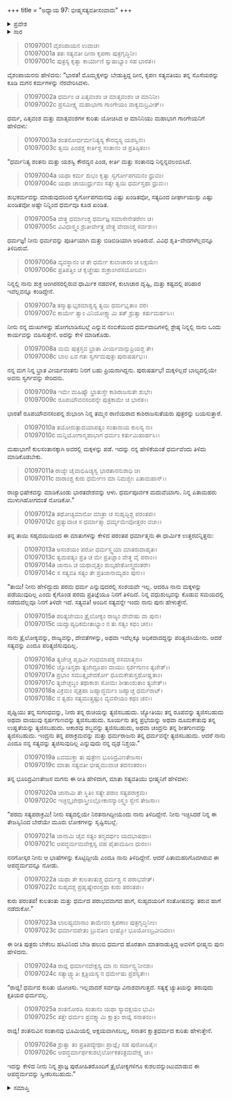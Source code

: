 +++
title = "ಅಧ್ಯಾಯ 97: ಭೀಷ್ಮಸತ್ಯವತೀಸಂವಾದಃ"
+++

<details><summary>ಪ್ರವೇಶ</summary>


।।   ಓಂ ಓಂ ನಮೋ ನಾರಾಯಣಾಯ।।   ಶ್ರೀ ವೇದವ್ಯಾಸಾಯ ನಮಃ ।।

ಶ್ರೀ ಕೃಷ್ಣದ್ವೈಪಾಯನ ವೇದವ್ಯಾಸ ವಿರಚಿತ  

**ಶ್ರೀ ಮಹಾಭಾರತ**

**ಆದಿ ಪರ್ವ**

**ಸಂಭವ ಪರ್ವ**

**ಅಧ್ಯಾಯ 97**

</details>


<details><summary>ಸಾರ</summary>

ಕುಲಸಂತಾನಕ್ಕಾಗಿ ಸಂತಾಪದಿಂದ ಸತ್ಯವತಿಯು ವಿಚಿತ್ರವೀರ್ಯನ ವಿಧವೆಯರನ್ನು ಕೂಡುವಂತೆ ಭೀಷ್ಮನಲ್ಲಿ ಕೇಳಿಕೊಳ್ಳುವುದು (1-11). ಭೀಷ್ಮನು ತನ್ನ ಪ್ರತಿಜ್ಞೆಯನ್ನು ಮುರಿಯುವುದಿಲ್ಲವೆಂದೂ, ಕುಲಸಂತಾನಕ್ಕೆ ಬೇರೆ ಮಾರ್ಗಗಳಿವೆಯೆಂದೂ ಹೇಳುವುದು (12-26).

</details>


> 01097001 ವೈಶಂಪಾಯನ ಉವಾಚ।  
01097001a ತತಃ ಸತ್ಯವತೀ ದೀನಾ ಕೃಪಣಾ ಪುತ್ರಗೃದ್ಧಿನೀ।  
01097001c ಪುತ್ರಸ್ಯ ಕೃತ್ವಾ ಕಾರ್ಯಾಣಿ ಸ್ನುಷಾಭ್ಯಾಂ ಸಹ ಭಾರತ।।

ವೈಶಂಪಾಯನನು ಹೇಳಿದನು: “ಭಾರತ! ಮೊಮ್ಮಕ್ಕಳನ್ನು ಬೇಡುತ್ತಿದ್ದ ದೀನ, ಕೃಪಣ ಸತ್ಯವತಿಯು ತನ್ನ ಸೊಸೆಯರನ್ನು ಕೂಡಿ ಮಗನ ಕರ್ಮಗಳನ್ನು ನೆರವೇರಿಸಿದಳು.

> 01097002a ಧರ್ಮಂ ಚ ಪಿತೃವಂಶಂ ಚ ಮಾತೃವಂಶಂ ಚ ಮಾನಿನೀ।  
01097002c ಪ್ರಸಮೀಕ್ಷ್ಯ ಮಹಾಭಾಗಾ ಗಾಂಗೇಯಂ ವಾಕ್ಯಮಬ್ರವೀತ್।।

ಧರ್ಮ, ಪಿತೃವಂಶ ಮತ್ತು ಮಾತೃವಂಶಗಳ ಕುರಿತು ಯೋಚಿಸಿದ ಆ ಮಾನಿನಿಯು ಮಹಾಭಾಗ ಗಾಂಗೇಯನಿಗೆ ಹೇಳಿದಳು:

> 01097003a ಶಂತನೋರ್ಧರ್ಮನಿತ್ಯಸ್ಯ ಕೌರವ್ಯಸ್ಯ ಯಶಸ್ವಿನಃ।  
01097003c ತ್ವಯಿ ಪಿಂಡಶ್ಚ ಕೀರ್ತಿಶ್ಚ ಸಂತಾನಂ ಚ ಪ್ರತಿಷ್ಠಿತಂ।।

“ಧರ್ಮನಿತ್ಯ ಶಂತನು ಮತ್ತು ಯಶಸ್ವಿ ಕೌರವ್ಯನ ಪಿಂಡ, ಕೀರ್ತಿ ಮತ್ತು ಸಂತಾನವು ನಿನ್ನನ್ನವಲಂಬಿಸಿದೆ.

> 01097004a ಯಥಾ ಕರ್ಮ ಶುಭಂ ಕೃತ್ವಾ ಸ್ವರ್ಗೋಪಗಮನಂ ಧ್ರುವಂ।  
01097004c ಯಥಾ ಚಾಯುರ್ಧ್ರುವಂ ಸತ್ಯೇ ತ್ವಯಿ ಧರ್ಮಸ್ತಥಾ ಧ್ರುವಃ।।

ಶುಭಕರ್ಮವನ್ನು ಮಾಡುವುದರಿಂದ ಸ್ವರ್ಗೋಪಗಮನವು ಎಷ್ಟು ಖಂಡಿತವೋ, ಸತ್ಯದಿಂದ ದೀರ್ಘಾಯುಸ್ಸು ಎಷ್ಟು ಖಂಡಿತವೋ ಅಷ್ಟೇ ನಿನ್ನಿಂದ ಧರ್ಮವೂ ಕೂಡ ಖಂಡಿತ.

> 01097005a ವೇತ್ಥ ಧರ್ಮಾಂಶ್ಚ ಧರ್ಮಜ್ಞ ಸಮಾಸೇನೇತರೇಣ ಚ।  
01097005c ವಿವಿಧಾಸ್ತ್ವಂ ಶ್ರುತೀರ್ವೇತ್ಥ ವೇತ್ಥ ವೇದಾಂಶ್ಚ ಸರ್ವಶಃ।।

ಧರ್ಮಜ್ಞ! ನೀನು ಧರ್ಮವನ್ನು ಪೂರ್ತಿಯಾಗಿ ಮತ್ತು ಬಿಡಿಬಿಡಿಯಾಗಿ ಅರಿತಿರುವೆ. ವಿವಿಧ ಶೃತಿ-ವೇದಗಳೆಲ್ಲವನ್ನೂ ತಿಳಿದಿರುವೆ.

> 01097006a ವ್ಯವಸ್ಥಾನಂ ಚ ತೇ ಧರ್ಮೇ ಕುಲಾಚಾರಂ ಚ ಲಕ್ಷಯೇ।  
01097006c ಪ್ರತಿಪತ್ತಿಂ ಚ ಕೃಚ್ಛ್ರೇಷು ಶುಕ್ರಾಂಗಿರಸಯೋರಿವ।।

ನಿನ್ನಲ್ಲಿ ನಾನು ಶುಕ್ರ ಆಂಗಿರಸರಲ್ಲಿರುವ ಧಾರ್ಮಿಕ ನಡವಳಿಕೆ, ಕುಲಾಚಾರ ದೃಷ್ಟಿ, ಮತ್ತು ಕಷ್ಟದಲ್ಲಿ ಪರಿಹಾರ ಇವೆಲ್ಲವನ್ನೂ ಕಂಡಿದ್ದೇನೆ.

> 01097007a ತಸ್ಮಾತ್ಸುಭೃಶಮಾಶ್ವಸ್ಯ ತ್ವಯಿ ಧರ್ಮಭೃತಾಂ ವರ।  
01097007c ಕಾರ್ಯೇ ತ್ವಾಂ ವಿನಿಯೋಕ್ಷ್ಯಾಮಿ ತತ್ ಶ್ರುತ್ವಾ ಕರ್ತುಮರ್ಹಸಿ।।

ನೀನು ನನ್ನ ದುಃಖಗಳನ್ನು ಹೋಗಲಾಡಿಸಬಲ್ಲೆ ಎನ್ನುವ ನಂಬಿಕೆಯಿಂದ ಧರ್ಮವಾದಿಗಳಲ್ಲಿ ಶ್ರೇಷ್ಠ ನಿನ್ನಲ್ಲಿ ನಾನು ಒಂದು ಕಾರ್ಯವನ್ನು ವಹಿಸುತ್ತೇನೆ. ಅದನ್ನು ಕೇಳಿ ಮಾಡಿಕೊಡು.

> 01097008a ಮಮ ಪುತ್ರಸ್ತವ ಭ್ರಾತಾ ವೀರ್ಯವಾನ್ಸುಪ್ರಿಯಶ್ಚ ತೇ।  
01097008c ಬಾಲ ಏವ ಗತಃ ಸ್ವರ್ಗಮಪುತ್ರಃ ಪುರುಷರ್ಷಭ।।

ನನ್ನ ಮಗ ನಿನ್ನ ಭ್ರಾತ ವೀರ್ಯವಂತನು ನಿನಗೆ ಬಹು ಪ್ರಿಯನಾಗಿದ್ದನು. ಪುರುಷರ್ಷಭ! ಮಕ್ಕಳಿಲ್ಲದೆ ಬಾಲ್ಯದಲ್ಲಿಯೇ ಅವನು ಸ್ವರ್ಗವನ್ನು ಸೇರಿದನು.

> 01097009a ಇಮೇ ಮಹಿಷ್ಯೌ ಭ್ರಾತುಸ್ತೇ ಕಾಶಿರಾಜಸುತೇ ಶುಭೇ।  
01097009c ರೂಪಯೌವನಸಂಪನ್ನೇ ಪುತ್ರಕಾಮೇ ಚ ಭಾರತ।।

ಭಾರತ! ರೂಪಯೌವನಸಂಪನ್ನ ಶುಭಾಂಗಿ ನಿನ್ನ ತಮ್ಮನ ರಾಣಿಯರಾದ ಕಾಶಿರಾಜಸುತೆಯರು ಪುತ್ರರನ್ನು ಬಯಸುತ್ತಾರೆ.

> 01097010a ತಯೋರುತ್ಪಾದಯಾಪತ್ಯಂ ಸಂತಾನಾಯ ಕುಲಸ್ಯ ನಃ।  
01097010c ಮನ್ನಿಯೋಗಾನ್ಮಹಾಭಾಗ ಧರ್ಮಂ ಕರ್ತುಮಿಹಾರ್ಹಸಿ।।

ಮಹಾಭಾಗ! ಕುಲಸಂತಾನಕ್ಕಾಗಿ ಅವರಲ್ಲಿ ಮಕ್ಕಳನ್ನು ಪಡೆ. ಇದನ್ನು ನನ್ನ ಹೇಳಿಕೆಯಂತೆ ಧರ್ಮವೆಂದು ತಿಳಿದು ಮಾಡಿಕೊಡಬೇಕು.

> 01097011a ರಾಜ್ಯೇ ಚೈವಾಭಿಷಿಚ್ಯಸ್ವ ಭಾರತಾನನುಶಾಧಿ ಚ।  
01097011c ದಾರಾಂಶ್ಚ ಕುರು ಧರ್ಮೇಣ ಮಾ ನಿಮಜ್ಜೀಃ ಪಿತಾಮಹಾನ್।।

ರಾಜ್ಯಾಭಿಷೇಕವನ್ನು ಮಾಡಿಕೊಂಡು ಭಾರತದೇಶವನ್ನು ಆಳು. ಧರ್ಮಪೂರ್ವಕ ಮದುವೆಯಾಗು. ನಿನ್ನ ಪಿತಾಮಹರು ಮುಳುಗಿಹೋಗದಂತೆ ನೋಡಿಕೋ.”

> 01097012a ತಥೋಚ್ಯಮಾನೋ ಮಾತ್ರಾ ಚ ಸುಹೃದ್ಭಿಶ್ಚ ಪರಂತಪಃ।   
01097012c ಪ್ರತ್ಯುವಾಚ ಸ ಧರ್ಮಾತ್ಮಾ ಧರ್ಮ್ಯಮೇವೋತ್ತರಂ ವಚಃ।।

ತನ್ನ ತಾಯಿ ಸಹೃದಯಿಯಿಂದ ಈ ಮಾತುಗಳನ್ನು ಕೇಳಿದ ಪರಂತಪ ಧರ್ಮಾತ್ಮನು ಈ ಧಾರ್ಮಿಕ ಉತ್ತರವನ್ನಿತ್ತನು:

> 01097013a ಅಸಂಶಯಂ ಪರೋ ಧರ್ಮಸ್ತ್ವಯಾ ಮಾತರುದಾಹೃತಃ।  
01097013c ತ್ವಮಪತ್ಯಂ ಪ್ರತಿ ಚ ಮೇ ಪ್ರತಿಜ್ಞಾಂ ವೇತ್ಥ ವೈ ಪರಾಂ।।  
01097014a ಜಾನಾಸಿ ಚ ಯಥಾವೃತ್ತಂ ಶುಲ್ಕಹೇತೋಸ್ತ್ವದಂತರೇ।  
01097014c ಸ ಸತ್ಯವತಿ ಸತ್ಯಂ ತೇ ಪ್ರತಿಜಾನಾಮ್ಯಹಂ ಪುನಃ।।

“ತಾಯಿ! ನೀನು ಹೇಳಿದ್ದುದು ಪರಮ ಧರ್ಮ ಎನ್ನುವುದರಲ್ಲಿ ಸಂಶಯವೇ ಇಲ್ಲ. ಆದರೂ ನಾನು ಮಕ್ಕಳನ್ನು ಪಡೆಯುವುದಿಲ್ಲ ಎಂದು ಕೈಗೊಂಡ ಪರಮ ಪ್ರತಿಜ್ಞೆಯೂ ನಿನಗೆ ತಿಳಿದಿದೆ. ನಿನ್ನ ವಧುಶುಲ್ಕವನ್ನು ಕೊಡುವ ಸಮಯದಲ್ಲಿ ನಡೆದುದೆಲ್ಲವೂ ನಿನಗೆ ತಿಳಿದೇ ಇದೆ. ಸತ್ಯವತಿ! ಅಂದಿನ ಸತ್ಯವನ್ನೇ ಇಂದು ನಾನು ಪುನಃ ಹೇಳುತ್ತೇನೆ.

> 01097015a ಪರಿತ್ಯಜೇಯಂ ತ್ರೈಲೋಕ್ಯಂ ರಾಜ್ಯಂ ದೇವೇಷು ವಾ ಪುನಃ।  
01097015c ಯದ್ವಾಪ್ಯಧಿಕಮೇತಾಭ್ಯಾಂ ನ ತು ಸತ್ಯಂ ಕಥಂ ಚನ।।

ನಾನು ತ್ರೈಲೋಕ್ಯವನ್ನು, ರಾಜ್ಯವನ್ನು, ದೇವತೆಗಳನ್ನು, ಅಥವಾ ಇವೆಲ್ಲಕ್ಕೂ ಅಧಿಕವಾದದ್ದನ್ನು ಪರಿತ್ಯಜಿಸಿಯೇನು. ಆದರೆ ಸತ್ಯವನ್ನು ಎಂದೂ ಪರಿತ್ಯಜಿಸುವುದಿಲ್ಲ.

> 01097016a ತ್ಯಜೇಚ್ಚ ಪೃಥಿವೀ ಗಂಧಮಾಪಶ್ಚ ರಸಮಾತ್ಮನಃ।  
01097016c ಜ್ಯೋತಿಸ್ತಥಾ ತ್ಯಜೇದ್ರೂಪಂ ವಾಯುಃ ಸ್ಪರ್ಶಗುಣಂ ತ್ಯಜೇತ್।।  
01097017a ಪ್ರಭಾಂ ಸಮುತ್ಸೃಜೇದರ್ಕೋ ಧೂಮಕೇತುಸ್ತಥೋಷ್ಣತಾಂ।  
01097017c ತ್ಯಜೇಚ್ಛಬ್ಧಂ ತಥಾಕಾಶಃ ಸೋಮಃ ಶೀತಾಂಶುತಾಂ ತ್ಯಜೇತ್।।  
01097018a ವಿಕ್ರಮಂ ವೃತ್ರಹಾ ಜಹ್ಯಾದ್ಧರ್ಮಂ ಜಹ್ಯಾಚ್ಚ ಧರ್ಮರಾಟ್।  
01097018c ನ ತ್ವಹಂ ಸತ್ಯಮುತ್ಸ್ರಷ್ಟುಂ ವ್ಯವಸೇಯಂ ಕಥಂ ಚನ।।

ಪೃಥ್ವಿಯು ತನ್ನ ಸುಗಂಧವನ್ನು, ನೀರು ತನ್ನ ರುಚಿಯನ್ನು ತ್ಯಜಿಸಬಹುದು. ಜ್ಯೋತಿಯು ತನ್ನ ರೂಪವನ್ನು ತ್ಯಜಿಸಬಹುದು ಅಥವಾ ವಾಯುವು ಸ್ಪರ್ಷಗುಣವನ್ನು ತ್ಯಜಿಸಬಹುದು. ಸೂರ್ಯನು ತನ್ನ ಪ್ರಭೆಯನ್ನು ಅಥವಾ ದೂಮಕೇತುವು ತನ್ನ ಉಷ್ಣತೆಯನ್ನು ತ್ಯಜಿಸಬಹುದು. ಆಕಾಶವು ಶಬ್ಧವನ್ನು ತ್ಯಜಿಸಬಹುದು, ಅಥವಾ ಚಂದ್ರನು ತನ್ನ ಶೀತಗುಣವನ್ನು ತ್ಯಜಿಸಬಹುದು. ಇಂದ್ರನು ತನ್ನ ಪರಾಕ್ರಮವನ್ನು ಮತ್ತು ಧರ್ಮರಾಜನು ತನ್ನ ಧರ್ಮವನ್ನೇ ತ್ಯಜಿಸಬಹುದು. ಆದರೆ ನಾನು ಎಂದೂ ನನ್ನ ಸತ್ಯವನ್ನು ತ್ಯಜಿಸುವುದಿಲ್ಲ ಎನ್ನುವುದು ನನ್ನ ದೃಢ ನಿಶ್ಚಯ.”

> 01097019a ಏವಮುಕ್ತಾ ತು ಪುತ್ರೇಣ ಭೂರಿದ್ರವಿಣತೇಜಸಾ।  
01097019c ಮಾತಾ ಸತ್ಯವತೀ ಭೀಷ್ಮಮುವಾಚ ತದನಂತರಂ।।

ತನ್ನ ಭೂರಿದ್ರವಿಣತೇಜಸ ಮಗನು ಈ ರೀತಿ ಹೇಳಿದಾಗ, ಮಾತಾ ಸತ್ಯವತಿಯು ಭೀಷ್ಮನಿಗೆ ಹೇಳಿದಳು:

> 01097020a ಜಾನಾಮಿ ತೇ ಸ್ಥಿತಿಂ ಸತ್ಯೇ ಪರಾಂ ಸತ್ಯಪರಾಕ್ರಮ।  
01097020c ಇಚ್ಛನ್ಸೃಜೇಥಾಸ್ತ್ರೀಽಲ್ಲೋಕಾನನ್ಯಾಂಸ್ತ್ವಂ ಸ್ವೇನ ತೇಜಸಾ।।

“ಪರಮ ಸತ್ಯಪರಾಕ್ರಮಿ! ನೀನು ಸತ್ಯದಲ್ಲಿಯೇ ನಿರತನಾಗಿದ್ದೀಯೆಂದು ನಾನು ತಿಳಿದಿದ್ದೇನೆ. ನೀನು ಇಚ್ಛಿಸಿದರೆ ನಿನ್ನ ಈ ತೇಜಸ್ಸಿನಿಂದ ಬೇರೆಯೇ ಮೂರು ಲೋಕಗಳನ್ನು ಸೃಷ್ಟಿಸಬಲ್ಲೆ.

> 01097021a ಜಾನಾಮಿ ಚೈವ ಸತ್ಯಂ ತನ್ಮದರ್ಥಂ ಯದಭಾಷಥಾಃ।  
01097021c ಆಪದ್ಧರ್ಮಮವೇಕ್ಷಸ್ವ ವಹ ಪೈತಾಮಹೀಂ ಧುರಂ।।

ನನಗೋಸ್ಕರ ನೀನು ಆ ಭಾಷೆಗಳನ್ನು ಕೊಟ್ಟಿದ್ದೀಯೆ ಎಂದೂ ನಾನು ತಿಳಿದಿದ್ದೇನೆ. ಆದರೆ ಪಿತಾಮಹರಿಗೊದಗಿರುವ ಈ ಆಪದ್ಧರ್ಮವನ್ನೂ ನೋಡು.

> 01097022a ಯಥಾ ತೇ ಕುಲತಂತುಶ್ಚ ಧರ್ಮಶ್ಚ ನ ಪರಾಭವೇತ್।  
01097022c ಸುಹೃದಶ್ಚ ಪ್ರಹೃಷ್ಯೇರಂಸ್ತಥಾ ಕುರು ಪರಂತಪ।।

ಕುರು ಪರಂತಪ! ಕುಲತಂತು ಮತ್ತು ಧರ್ಮದ ಪರಾಭವವಾಗದ ಹಾಗೆ, ಸುಹೃದಯರಿಗೆ ಸಂತೋಷವನ್ನು ತರುವ ಹಾಗೆ ನಡೆದುಕೋ.”

> 01097023a ಲಾಲಪ್ಯಮಾನಾಂ ತಾಮೇವಂ ಕೃಪಣಾಂ ಪುತ್ರಗೃದ್ಧಿನೀಂ।  
01097023c ಧರ್ಮಾದಪೇತಂ ಬ್ರುವತೀಂ ಭೀಷ್ಮೋ ಭೂಯೋಽಬ್ರವೀದಿದಂ।।

ಈ ರೀತಿ ಪುತ್ರರು ಬೇಕೆಂಬ ಹಸಿವಿನಿಂದ ಬೇಡಿ ಹಲುಬಿ ಧರ್ಮದ ಹೊರತಾಗಿ ಮಾತನಾಡುತ್ತಿದ್ದ ಅವಳಿಗೆ ಭೀಷ್ಮನು ಪುನಃ ಹೇಳಿದನು.

> 01097024a ರಾಜ್ಞಿ ಧರ್ಮಾನವೇಕ್ಷಸ್ವ ಮಾ ನಃ ಸರ್ವಾನ್ವ್ಯನೀನಶಃ।   
01097024c ಸತ್ಯಾಚ್ಚ್ಯುತಿಃ ಕ್ಷತ್ರಿಯಸ್ಯ ನ ಧರ್ಮೇಷು ಪ್ರಶಸ್ಯತೇ।।

“ರಾಜ್ಞಿ! ಧರ್ಮದ ಕುರಿತು ಯೋಚಿಸು. ಇಲ್ಲವಾದರೆ ಸರ್ವವೂ ವಿನಾಶವಾಗುತ್ತದೆ. ಸತ್ಯಕ್ಕೆ ಚ್ಯುತಿಯನ್ನು ತರುವುದು ಕ್ಷತಿಯರ ಧರ್ಮವಲ್ಲ.

> 01097025a ಶಂತನೋರಪಿ ಸಂತಾನಂ ಯಥಾ ಸ್ಯಾದಕ್ಷಯಂ ಭುವಿ।  
01097025c ತತ್ತೇ ಧರ್ಮಂ ಪ್ರವಕ್ಷ್ಯಾಮಿ ಕ್ಷಾತ್ರಂ ರಾಜ್ಞಿ ಸನಾತನಂ।।

ರಾಜ್ಞಿ! ಶಂತನುವಿನ ಸಂತಾನವು ಭೂಮಿಯಲ್ಲಿ ಅಕ್ಷಯವಾಗಿಸಬಲ್ಲ, ಸನಾತನ ಕ್ಷಾತ್ರಧರ್ಮದ ಕುರಿತು ಹೇಳುತ್ತೇನೆ.

> 01097026a ಶ್ರುತ್ವಾ ತಂ ಪ್ರತಿಪದ್ಯೇಥಾಃ ಪ್ರಾಜ್ಞೈಃ ಸಹ ಪುರೋಹಿತೈಃ।  
01097026c ಆಪದ್ಧರ್ಮಾರ್ಥಕುಶಲೈರ್ಲೋಕತಂತ್ರಮವೇಕ್ಷ್ಯ ಚ।।

ಇದನ್ನು ಕೇಳಿದ ನೀನು ನಿನ್ನ ಪ್ರಾಜ್ಞ ಪುರೋಹಿತರೊಂದಿಗೆ ತ್ರೈಲೋಕ್ಯಗಳಿಗೂ ಕುಶಲವನ್ನುಂಟುಮಾಡುವ ಈ ಆಪದ್ಧರ್ಮವನ್ನು ಸ್ವೀಕರಿಸಬಹುದು.”

<details><summary>ಸಮಾಪ್ತಿ</summary>


ಇತಿ ಶ್ರೀ ಮಹಾಭಾರತೇ ಆದಿಪರ್ವಣಿ ಸಂಭವಪರ್ವಣಿ ಭೀಷ್ಮಸತ್ಯವತೀ ಸಂವಾದೇ ಸಪ್ತನವತಿತಮೋಽಧ್ಯಾಯಃ।।  
ಇದು ಶ್ರೀ ಮಹಾಭಾರತದಲ್ಲಿ ಆದಿಪರ್ವದಲ್ಲಿ ಸಂಭವ ಪರ್ವದಲ್ಲಿ ಭೀಷ್ಮಸತ್ಯವತೀ ಸಂವಾದವೆನ್ನುವ ತೊಂಭತ್ತೇಳನೆಯ ಅಧ್ಯಾಯವು.


</details>

